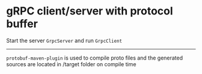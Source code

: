 # gRPC client/server with protocol buffer

Start the server `GrpcServer` and run `GrpcClient` 

----

`protobuf-maven-plugin` is used to compile proto files and the generated sources are located in  /target folder on compile time


  
